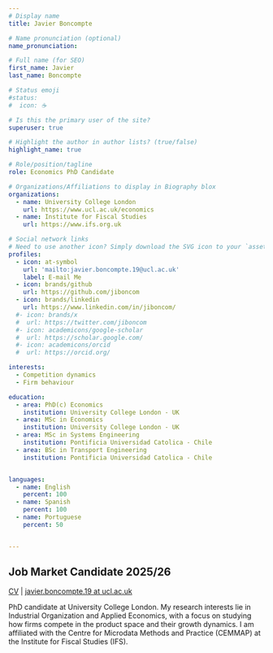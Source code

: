 ```yaml
---
# Display name
title: Javier Boncompte

# Name pronunciation (optional)
name_pronunciation: 

# Full name (for SEO)
first_name: Javier
last_name: Boncompte

# Status emoji
#status:
#  icon: ☕️

# Is this the primary user of the site?
superuser: true

# Highlight the author in author lists? (true/false)
highlight_name: true

# Role/position/tagline
role: Economics PhD Candidate

# Organizations/Affiliations to display in Biography blox
organizations:
  - name: University College London
    url: https://www.ucl.ac.uk/economics
  - name: Institute for Fiscal Studies
    url: https://www.ifs.org.uk

# Social network links
# Need to use another icon? Simply download the SVG icon to your `assets/media/icons/` folder.
profiles:
  - icon: at-symbol
    url: 'mailto:javier.boncompte.19@ucl.ac.uk'
    label: E-mail Me
  - icon: brands/github
    url: https://github.com/jiboncom
  - icon: brands/linkedin
    url: https://www.linkedin.com/in/jiboncom/
  #- icon: brands/x
  #  url: https://twitter.com/jiboncom
  #- icon: academicons/google-scholar
  #  url: https://scholar.google.com/
  #- icon: academicons/orcid
  #  url: https://orcid.org/

interests:
  - Competition dynamics
  - Firm behaviour

education:
  - area: PhD(c) Economics 
    institution: University College London - UK
  - area: MSc in Economics
    institution: University College London - UK
  - area: MSc in Systems Engineering
    institution: Pontificia Universidad Catolica - Chile
  - area: BSc in Transport Engineering
    institution: Pontificia Universidad Catolica - Chile


languages:
  - name: English
    percent: 100
  - name: Spanish
    percent: 100
  - name: Portuguese
    percent: 50


---
```


## Job Market Candidate 2025/26

[CV](https://jiboncom.github.io/uploads/Boncompte-resume.pdf) | [javier.boncompte.19 at ucl.ac.uk](mailto:javier.boncompte.19@ucl.ac.uk) 

PhD candidate at University College London. My research interests lie in Industrial Organization and Applied Economics, with a focus on studying how firms compete in the product space and their growth dynamics. I am affiliated with the Centre for Microdata Methods and Practice (CEMMAP) at the Institute for Fiscal Studies (IFS).
